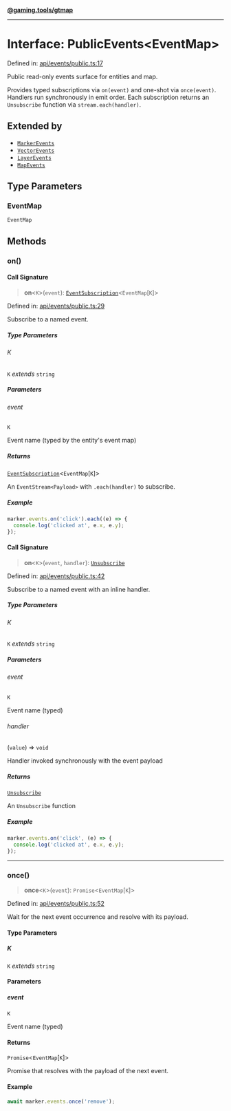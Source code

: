 [**@gaming.tools/gtmap**](README.md)

***

# Interface: PublicEvents\<EventMap\>

Defined in: [api/events/public.ts:17](https://github.com/gamingtools/gt-map/blob/456675b84d19e7c9d557294c3b19a4bb0dcd9d51/packages/gtmap/src/api/events/public.ts#L17)

Public read-only events surface for entities and map.

Provides typed subscriptions via `on(event)` and one-shot via `once(event)`.
Handlers run synchronously in emit order. Each subscription returns an
`Unsubscribe` function via `stream.each(handler)`.

## Extended by

- [`MarkerEvents`](Interface.MarkerEvents.md)
- [`VectorEvents`](Interface.VectorEvents.md)
- [`LayerEvents`](Interface.LayerEvents.md)
- [`MapEvents`](Interface.MapEvents.md)

## Type Parameters

### EventMap

`EventMap`

## Methods

### on()

#### Call Signature

> **on**\<`K`\>(`event`): [`EventSubscription`](Interface.EventSubscription.md)\<`EventMap`\[`K`\]\>

Defined in: [api/events/public.ts:29](https://github.com/gamingtools/gt-map/blob/456675b84d19e7c9d557294c3b19a4bb0dcd9d51/packages/gtmap/src/api/events/public.ts#L29)

Subscribe to a named event.

##### Type Parameters

###### K

`K` *extends* `string`

##### Parameters

###### event

`K`

Event name (typed by the entity's event map)

##### Returns

[`EventSubscription`](Interface.EventSubscription.md)\<`EventMap`\[`K`\]\>

An `EventStream<Payload>` with `.each(handler)` to subscribe.

##### Example

```ts
marker.events.on('click').each((e) => {
  console.log('clicked at', e.x, e.y);
});
```

#### Call Signature

> **on**\<`K`\>(`event`, `handler`): [`Unsubscribe`](TypeAlias.Unsubscribe.md)

Defined in: [api/events/public.ts:42](https://github.com/gamingtools/gt-map/blob/456675b84d19e7c9d557294c3b19a4bb0dcd9d51/packages/gtmap/src/api/events/public.ts#L42)

Subscribe to a named event with an inline handler.

##### Type Parameters

###### K

`K` *extends* `string`

##### Parameters

###### event

`K`

Event name (typed)

###### handler

(`value`) => `void`

Handler invoked synchronously with the event payload

##### Returns

[`Unsubscribe`](TypeAlias.Unsubscribe.md)

An `Unsubscribe` function

##### Example

```ts
marker.events.on('click', (e) => {
  console.log('clicked at', e.x, e.y);
});
```

***

### once()

> **once**\<`K`\>(`event`): `Promise`\<`EventMap`\[`K`\]\>

Defined in: [api/events/public.ts:52](https://github.com/gamingtools/gt-map/blob/456675b84d19e7c9d557294c3b19a4bb0dcd9d51/packages/gtmap/src/api/events/public.ts#L52)

Wait for the next event occurrence and resolve with its payload.

#### Type Parameters

##### K

`K` *extends* `string`

#### Parameters

##### event

`K`

Event name (typed)

#### Returns

`Promise`\<`EventMap`\[`K`\]\>

Promise that resolves with the payload of the next event.

#### Example

```ts
await marker.events.once('remove');
```
